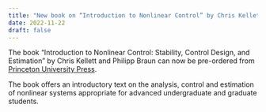```yaml
---
title: "New book on “Introduction to Nonlinear Control” by Chris Kellett and Philipp Braun"
date: 2022-11-22
draft: false
---
```



The book “Introduction to Nonlinear Control: Stability, Control Design, and Estimation” by Chris Kellett and Philipp Braun can now be pre-ordered from [Princeton University Press](https://press.princeton.edu/books/hardcover/9780691240480/introduction-to-nonlinear-control).

The book offers an introductory text on the analysis, control and estimation of nonlinear systems appropriate for advanced undergraduate and graduate students.
